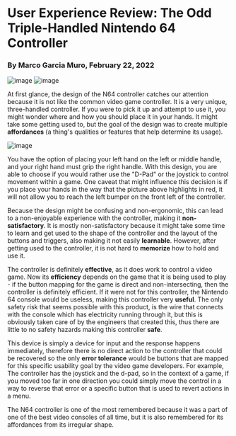 # User Experience Review: The Odd Triple-Handled Nintendo 64 Controller
### By Marco Garcia Muro, February 22, 2022
![image](https://user-images.githubusercontent.com/42755486/155251856-3852fa2b-b4ab-47f2-9465-6a75095284bb.png)
![image](https://user-images.githubusercontent.com/42755486/155251803-21b686d8-02c6-4c13-8a49-d16c08e50b99.png)

At first glance, the design of the N64 controller catches our attention because it is not like the common video game controller. It is a very unique, three-handled controller. If you were to pick it up and attempt to use it, you might wonder where and how you should place it in your hands. It might take some getting used to, but the goal of the design was to create multiple **affordances** (a thing's qualities or features that help determine its usage).

![image](https://user-images.githubusercontent.com/42755486/155252543-cbca1a62-3b59-426c-86cd-ae6faf7e1f28.png)

You have the option of placing your left hand on the left or middle handle, and your right hand must grip the right handle. With this design, you are able to choose if you would rather use the "D-Pad" or the joystick to control movement within a game. One caveat that might influence this decision is if you place your hands in the way that the picture above highlights in red, it will not allow you to reach the left bumper on the front left of the controller. 

Because the design might be confusing and non-ergonomic, this can lead to a non-enjoyable experience with the controller, making it **non-satisfactory**. It is mostly non-satisfactory because it might take some time to learn and get used to the shape of the controller and the layout of the buttons and triggers, also making it not easily **learnable**. However, after getting used to the controller, it is not hard to **memorize** how to hold and use it. 

The controller is definitely **effective**, as it does work to control a video game. Now its **efficiency** depends on the game that it is being used to play - if the button mapping for the game is direct and non-intersecting, then the controller is definitely efficient. If it were not for this controller, the Nintendo 64 console would be useless, making this controller very **useful**. The only safety risk that seems possible with this product, is the wire that connects with the console which has electricity running through it, but this is obviously taken care of by the engineers that created this, thus there are little to no safety hazards making this controller **safe**.

This device is simply a device for input and the response happens immediately, therefore there is no direct action to the controller that could be recovered so the only **error tolerance** would be buttons that are mapped for this specific usability goal by the video game developers. For example, The controller has the joystick and the d-pad, so in the context of a game, if you moved too far in one direction you could simply move the control in a way to reverse that error or a specific button that is used to revert actions in a menu.

The N64 controller is one of the most remembered because it was a part of one of the best video consoles of all time, but it is also remembered for its affordances from its irregular shape.
